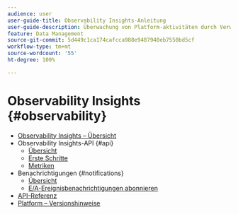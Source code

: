 ```yaml
---
audience: user
user-guide-title: Observability Insights-Anleitung
user-guide-description: Überwachung von Platform-aktivitäten durch Verwendung statistischer Metriken und Ereignisbenachrichtigungen.
feature: Data Management
source-git-commit: 5d449c1ca174cafcca988e9487940eb7550bd5cf
workflow-type: tm+mt
source-wordcount: '55'
ht-degree: 100%

---
```



# Observability Insights {#observability}

* [Observability Insights – Übersicht](home.md)
* Observability Insights-API {#api}
   * [Übersicht](api/overview.md)
   * [Erste Schritte](api/getting-started.md)
   * [Metriken](api/metrics.md)
* Benachrichtigungen {#notifications}
   * [Übersicht](notifications/overview.md)
   * [E/A-Ereignisbenachrichtigungen abonnieren](notifications/subscribe.md)
* [API-Referenz](https://www.adobe.io/apis/experienceplatform/home/api-reference.html#!acpdr/swagger-specs/observability-insights.yaml)
* [Platform – Versionshinweise](https://docs.adobe.com/content/help/de-DE/experience-platform/release-notes/latest.html)
